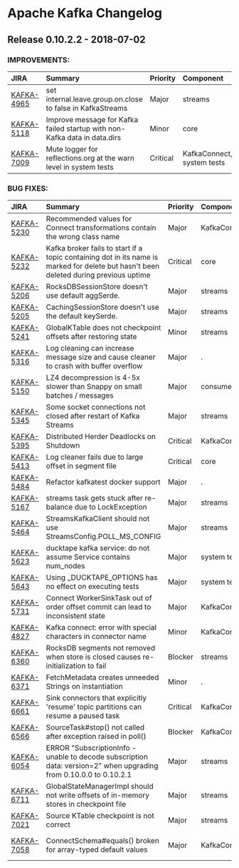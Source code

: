 
<!---
# Licensed to the Apache Software Foundation (ASF) under one
# or more contributor license agreements.  See the NOTICE file
# distributed with this work for additional information
# regarding copyright ownership.  The ASF licenses this file
# to you under the Apache License, Version 2.0 (the
# "License"); you may not use this file except in compliance
# with the License.  You may obtain a copy of the License at
#
#     http://www.apache.org/licenses/LICENSE-2.0
#
# Unless required by applicable law or agreed to in writing, software
# distributed under the License is distributed on an "AS IS" BASIS,
# WITHOUT WARRANTIES OR CONDITIONS OF ANY KIND, either express or implied.
# See the License for the specific language governing permissions and
# limitations under the License.
-->
# Apache Kafka Changelog

## Release 0.10.2.2 - 2018-07-02



### IMPROVEMENTS:

| JIRA | Summary | Priority | Component | Reporter | Contributor |
|:---- |:---- | :--- |:---- |:---- |:---- |
| [KAFKA-4965](https://issues.apache.org/jira/browse/KAFKA-4965) | set internal.leave.group.on.close to false in KafkaStreams |  Major | streams | Damian Guy | Damian Guy |
| [KAFKA-5118](https://issues.apache.org/jira/browse/KAFKA-5118) | Improve message for Kafka failed startup with non-Kafka data in data.dirs |  Minor | core | Dustin Cote | huxihx |
| [KAFKA-7009](https://issues.apache.org/jira/browse/KAFKA-7009) | Mute logger for reflections.org at the warn level in system tests |  Critical | KafkaConnect, system tests | Randall Hauch | Randall Hauch |


### BUG FIXES:

| JIRA | Summary | Priority | Component | Reporter | Contributor |
|:---- |:---- | :--- |:---- |:---- |:---- |
| [KAFKA-5230](https://issues.apache.org/jira/browse/KAFKA-5230) | Recommended values for Connect transformations contain the wrong class name |  Major | KafkaConnect | Ewen Cheslack-Postava | Ewen Cheslack-Postava |
| [KAFKA-5232](https://issues.apache.org/jira/browse/KAFKA-5232) | Kafka broker fails to start if a topic containing dot in its name is marked for delete but hasn't been deleted during previous uptime |  Critical | core | jaikiran pai | jaikiran pai |
| [KAFKA-5206](https://issues.apache.org/jira/browse/KAFKA-5206) | RocksDBSessionStore doesn't use default aggSerde. |  Major | streams | Kyle Winkelman | Kyle Winkelman |
| [KAFKA-5205](https://issues.apache.org/jira/browse/KAFKA-5205) | CachingSessionStore doesn't use the default keySerde. |  Major | streams | Kyle Winkelman | Kyle Winkelman |
| [KAFKA-5241](https://issues.apache.org/jira/browse/KAFKA-5241) | GlobalKTable does not checkpoint offsets after restoring state |  Minor | streams | Tommy Becker | Tommy Becker |
| [KAFKA-5316](https://issues.apache.org/jira/browse/KAFKA-5316) | Log cleaning can increase message size and cause cleaner to crash with buffer overflow |  Major | . | Jason Gustafson | Jason Gustafson |
| [KAFKA-5150](https://issues.apache.org/jira/browse/KAFKA-5150) | LZ4 decompression is 4-5x slower than Snappy on small batches / messages |  Major | consumer | Xavier Léauté | Xavier Léauté |
| [KAFKA-5345](https://issues.apache.org/jira/browse/KAFKA-5345) | Some socket connections not closed after restart of Kafka Streams |  Major | streams | Jeroen van Wilgenburg | Rajini Sivaram |
| [KAFKA-5395](https://issues.apache.org/jira/browse/KAFKA-5395) | Distributed Herder Deadlocks on Shutdown |  Critical | KafkaConnect | Michael Jaschob | Rajini Sivaram |
| [KAFKA-5413](https://issues.apache.org/jira/browse/KAFKA-5413) | Log cleaner fails due to large offset in segment file |  Critical | core | Nicholas Ngorok | Kelvin Rutt |
| [KAFKA-5484](https://issues.apache.org/jira/browse/KAFKA-5484) | Refactor kafkatest docker support |  Major | . | Colin P. McCabe | Colin P. McCabe |
| [KAFKA-5167](https://issues.apache.org/jira/browse/KAFKA-5167) | streams task gets stuck after re-balance due to LockException |  Major | streams | Narendra Kumar | Matthias J. Sax |
| [KAFKA-5464](https://issues.apache.org/jira/browse/KAFKA-5464) | StreamsKafkaClient should not use StreamsConfig.POLL\_MS\_CONFIG |  Major | streams | Matthias J. Sax | Matthias J. Sax |
| [KAFKA-5623](https://issues.apache.org/jira/browse/KAFKA-5623) | ducktape kafka service: do not assume Service contains num\_nodes |  Major | system tests | Colin P. McCabe |  |
| [KAFKA-5643](https://issues.apache.org/jira/browse/KAFKA-5643) | Using \_DUCKTAPE\_OPTIONS has no effect on executing tests |  Major | system tests | Paolo Patierno | Paolo Patierno |
| [KAFKA-5731](https://issues.apache.org/jira/browse/KAFKA-5731) | Connect WorkerSinkTask out of order offset commit can lead to inconsistent state |  Major | KafkaConnect | Jason Gustafson | Randall Hauch |
| [KAFKA-4827](https://issues.apache.org/jira/browse/KAFKA-4827) | Kafka connect: error with special characters in connector name |  Minor | KafkaConnect | Aymeric Bouvet | Arjun Satish |
| [KAFKA-6360](https://issues.apache.org/jira/browse/KAFKA-6360) | RocksDB segments not removed when store is closed causes re-initialization to fail |  Blocker | streams | Damian Guy | Damian Guy |
| [KAFKA-6371](https://issues.apache.org/jira/browse/KAFKA-6371) | FetchMetadata creates unneeded Strings on instantiation |  Minor | . | Maytee Chinavanichkit | Maytee Chinavanichkit |
| [KAFKA-6661](https://issues.apache.org/jira/browse/KAFKA-6661) | Sink connectors that explicitly 'resume' topic partitions can resume a paused task |  Critical | KafkaConnect | Randall Hauch | Randall Hauch |
| [KAFKA-6566](https://issues.apache.org/jira/browse/KAFKA-6566) | SourceTask#stop() not called after exception raised in poll() |  Blocker | KafkaConnect | Gunnar Morling | Robert Yokota |
| [KAFKA-6054](https://issues.apache.org/jira/browse/KAFKA-6054) | ERROR "SubscriptionInfo - unable to decode subscription data: version=2" when upgrading from 0.10.0.0 to 0.10.2.1 |  Major | streams | James Cheng | Matthias J. Sax |
| [KAFKA-6711](https://issues.apache.org/jira/browse/KAFKA-6711) | GlobalStateManagerImpl should not write offsets of in-memory stores in checkpoint file |  Major | streams | Cemalettin Koç | Cemalettin Koç |
| [KAFKA-7021](https://issues.apache.org/jira/browse/KAFKA-7021) | Source KTable checkpoint is not correct |  Major | streams | Matthias J. Sax | Guozhang Wang |
| [KAFKA-7058](https://issues.apache.org/jira/browse/KAFKA-7058) | ConnectSchema#equals() broken for array-typed default values |  Major | KafkaConnect | Gunnar Morling | Ewen Cheslack-Postava |


